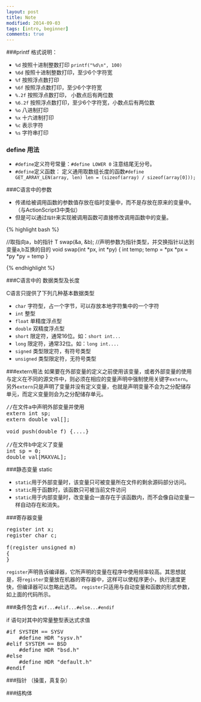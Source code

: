 ```yaml
---
layout: post
title: Note
modified: 2014-09-03
tags: [intro, beginner]
comments: true
---
```


###printf 格式说明：
* `%d` 按照十进制整数打印 `printf("%d\n", 100)`
* `%6d` 按照十进制整数打印，至少6个字符宽
* `%f` 按照浮点数打印
* `%6f` 按照浮点数打印，至少6个字符宽
* `%.2f` 按照浮点数打印， 小数点后有两位数
* `%6.2f` 按照浮点数打印，至少6个字符宽，小数点后有两位数
* `%o` 八进制打印
* `%x` 十六进制打印
* `%c` 表示字符
* `%s` 字符串打印

### define 用法
* `#define`定义符号常量：`#define LOWER 0` 注意结尾无分号。
* `#define`定义函数： 定义通用取数组长度的函数`#define GET_ARRAY_LEN(array, len) len = (sizeof(array) / sizeof(array[0]));`

###C语言中的参数
* 传递给被调用函数的参数值存放在临时变量中，而不是存放在原来的变量中。（与ActionScript3中类似）
* 但是可以通过`指针`来实现被调用函数可直接修改调用函数中的变量。


{% highlight bash %}

//取指向a，b的指针 T
swap(&a, &b);
//声明参数为指针类型，并交换指针以达到变量a,b互换的目的
void swap(int *px, int *py)
{
    int temp;
    temp = *px
    *px = *py
    *py = temp
}

{% endhighlight %}

###C语言中的 数据类型及长度

C语言只提供了下列几种基本数据类型

* `char` 字符型，占一个字节，可以存放本地字符集中的一个字符
* `int` 整型
* `float` 单精度浮点型
* `double` 双精度浮点型
* `short` 限定符，通常16位。如：`short int...`
* `long` 限定符，通常32位。如：`long int....`
* `signed` 类型限定符，有符号类型
* `unsigned` 类型限定符，无符号类型

###extern用法
如果要在外部变量的定义之前使用该变量，或者外部变量的使用与定义在不同的源文件中，则必须在相应的变量声明中强制使用关键字`extern`。另外`extern`只是声明了变量并没有定义变量，也就是声明变量不会为之分配储存单元，而定义变量则会为之分配储存单元。

<pre>
//在文件a中声明外部变量并使用
extern int sp;
extern double val[];

void push(double f) {....}

//在文件b中定义了变量
int sp = 0;
double val[MAXVAL];
</pre>

###静态变量 static
* `static`用于外部变量时，该变量只可被变量所在文件的剩余源码部分访问。
* `static`用于函数时，该函数只可被当前文件访问
* `static`用于内部变量时，改变量会一直存在于该函数内，而不会像自动变量一样自动存在和消失。

###寄存器变量

<pre>
register int x;
register char c;

f(register unsigned m)
{
}
</pre>

`register`声明告诉编译器，它所声明的变量在程序中使用频率较高。其思想就是，将`register`变量放在机器的寄存器中，这样可以使程序更小，执行速度更快，但编译器可以忽略此选项。
`register`只适用与自动变量和函数的形式参数，如上面的代码所示。



###条件包含
`#if...#elif...#else...#endif`

if 语句对其中的常量整型表达式求值

<pre>
#if SYSTEM == SYSV
    #define HDR "sysv.h"
#elif SYSTEM == BSD
    #define HDR "bsd.h"
#else
    #define HDR "default.h"
#endif
</pre>

###指针 （操蛋，真复杂）

###结构体

